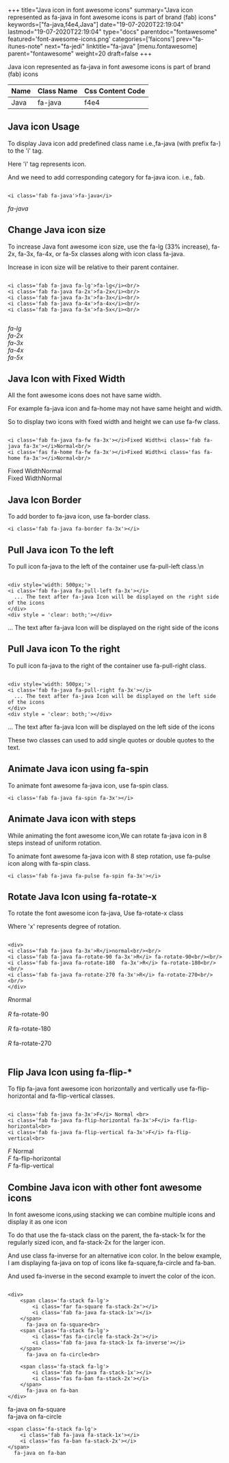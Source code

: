 +++
title="Java icon in font awesome icons"
summary="Java icon represented as fa-java in font awesome icons is part of brand (fab) icons"
keywords=["fa-java,f4e4,Java"]
date="19-07-2020T22:19:04"
lastmod="19-07-2020T22:19:04"
type="docs"
parentdoc="fontawesome"
featured='font-awesome-icons.png'
categories=['faicons']
prev="fa-itunes-note"
next="fa-jedi"
linktitle="fa-java"
[menu.fontawesome]
parent="fontawesome"
weight=20
draft=false
+++


Java icon represented as fa-java in font awesome icons is part of brand (fab) icons

<div class='table-responsive'><table class='table'><thead><tr><th>Name</th><th>Class Name</th><th>Css Content Code</th></tr></thead><tbody><tr><td>Java</td><td>fa-java</td><td>f4e4</td></tr></tbody></table></div>



## Java icon Usage

To display Java icon add predefined class name i.e.,fa-java (with prefix fa-) to the 'i' tag.

Here 'i' tag represents icon.

And we need to add corresponding category for fa-java icon. i.e., fab.


```

<i class='fab fa-java'>fa-java</i>
```

<i class='fab fa-java'>fa-java</i>




## Change Java icon size
To increase Java font awesome icon size, use the fa-lg (33% increase), fa-2x, fa-3x, fa-4x, or fa-5x classes along with icon class fa-java.

Increase in icon size will be relative to their parent container. 

```

<i class='fab fa-java fa-lg'>fa-lg</i><br/>
<i class='fab fa-java fa-2x'>fa-2x</i><br/>
<i class='fab fa-java fa-3x'>fa-3x</i><br/>
<i class='fab fa-java fa-4x'>fa-4x</i><br/>
<i class='fab fa-java fa-5x'>fa-5x</i><br/>
            
```

<i class='fab fa-java fa-lg'>fa-lg</i><br/>
<i class='fab fa-java fa-2x'>fa-2x</i><br/>
<i class='fab fa-java fa-3x'>fa-3x</i><br/>
<i class='fab fa-java fa-4x'>fa-4x</i><br/>
<i class='fab fa-java fa-5x'>fa-5x</i><br/>
            



## Java Icon with Fixed Width 

All the font awesome icons does not have same width.

For example fa-java icon and fa-home may not have same height and width.

So to display two icons with fixed width and height we can use fa-fw class.


```

<i class='fab fa-java fa-fw fa-3x'></i>Fixed Width<i class='fab fa-java fa-3x'></i>Normal<br/>
<i class='fas fa-home fa-fw fa-3x'></i>Fixed Width<i class='fas fa-home fa-3x'></i>Normal<br/>
```

<i class='fab fa-java fa-fw fa-3x'></i>Fixed Width<i class='fab fa-java fa-3x'></i>Normal<br/>
<i class='fas fa-home fa-fw fa-3x'></i>Fixed Width<i class='fas fa-home fa-3x'></i>Normal<br/>



## Java Icon Border 

To add border to fa-java icon, use fa-border class.


```
<i class='fab fa-java fa-border fa-3x'></i>

```
<i class='fab fa-java fa-border fa-3x'></i>





## Pull Java icon To the left

To pull icon fa-java to the left of the container use fa-pull-left class.\n

```

<div style='width: 500px;'>
<i class='fab fa-java fa-pull-left fa-3x'></i>
  ... The text after fa-java Icon will be displayed on the right side of the icons
</div>
<div style = 'clear: both;'></div>
```

<div style='width: 500px;'>
<i class='fab fa-java fa-pull-left fa-3x'></i>
  ... The text after fa-java Icon will be displayed on the right side of the icons
</div>
<div style = 'clear: both;'></div>




## Pull Java icon To the right
To pull icon fa-java to the right of the container use fa-pull-right class.

```

<div style='width: 500px;'>
<i class='fab fa-java fa-pull-right fa-3x'></i>
  ... The text after fa-java Icon will be displayed on the left side of the icons
</div>
<div style = 'clear: both;'></div>
```

<div style='width: 500px;'>
<i class='fab fa-java fa-pull-right fa-3x'></i>
  ... The text after fa-java Icon will be displayed on the left side of the icons
</div>
<div style = 'clear: both;'></div>

These two classes can used to add single quotes or double quotes to the text.


## Animate Java icon using fa-spin
To animate font awesome fa-java icon, use fa-spin class.

```
<i class='fab fa-java fa-spin fa-3x'></i>
```
<i class='fab fa-java fa-spin fa-3x'></i>




## Animate Java icon with steps
While animating the font awesome icon,We can rotate fa-java icon in 8 steps instead of uniform rotation.

To animate font awesome fa-java icon with 8 step rotation, use fa-pulse icon along with fa-spin class.


```
<i class='fab fa-java fa-pulse fa-spin fa-3x'></i>

```
<i class='fab fa-java fa-pulse fa-spin fa-3x'></i>





## Rotate Java Icon using fa-rotate-x
To rotate the font awesome icon fa-java, Use fa-rotate-x class

Where 'x' represents degree of rotation.


```

<div>
<i class='fab fa-java fa-3x'>R</i>normal<br/><br/>
<i class='fab fa-java fa-rotate-90 fa-3x'>R</i> fa-rotate-90<br/><br/> 
<i class='fab fa-java fa-rotate-180  fa-3x'>R</i> fa-rotate-180<br/><br/> 
<i class='fab fa-java fa-rotate-270 fa-3x'>R</i> fa-rotate-270<br/><br/>
</div>
```

<div>
<i class='fab fa-java fa-3x'>R</i>normal<br/><br/>
<i class='fab fa-java fa-rotate-90 fa-3x'>R</i> fa-rotate-90<br/><br/> 
<i class='fab fa-java fa-rotate-180  fa-3x'>R</i> fa-rotate-180<br/><br/> 
<i class='fab fa-java fa-rotate-270 fa-3x'>R</i> fa-rotate-270<br/><br/>
</div>




## Flip Java Icon using fa-flip-*
To flip fa-java font awesome icon horizontally and vertically use fa-flip-horizontal and fa-flip-vertical classes. 

```

<i class='fab fa-java fa-3x'>F</i> Normal <br>
<i class='fab fa-java fa-flip-horizontal fa-3x'>F</i> fa-flip-horizontal<br>
<i class='fab fa-java fa-flip-vertical fa-3x'>F</i> fa-flip-vertical<br>
```

<i class='fab fa-java fa-3x'>F</i> Normal <br>
<i class='fab fa-java fa-flip-horizontal fa-3x'>F</i> fa-flip-horizontal<br>
<i class='fab fa-java fa-flip-vertical fa-3x'>F</i> fa-flip-vertical<br>




## Combine Java icon with other font awesome icons
In font awesome icons,using stacking we can combine multiple icons and display it as one icon 

To do that use the fa-stack class on the parent, the fa-stack-1x for the regularly sized icon, and fa-stack-2x for the larger icon.

And use class fa-inverse for an alternative icon color. 
In the below example, I am displaying fa-java on top of icons like fa-square,fa-circle and fa-ban.

And used fa-inverse in the second example to invert the color of the icon.

```

<div>
    <span class='fa-stack fa-lg'>
        <i class='far fa-square fa-stack-2x'></i>
        <i class='fab fa-java fa-stack-1x'></i>
    </span>
      fa-java on fa-square<br>
    <span class='fa-stack fa-lg'>
        <i class='fas fa-circle fa-stack-2x'></i>
        <i class='fab fa-java fa-stack-1x fa-inverse'></i>
    </span>
      fa-java on fa-circle<br>

    <span class='fa-stack fa-lg'>
        <i class='fab fa-java fa-stack-1x'></i>
        <i class='fas fa-ban fa-stack-2x'></i>
    </span>
      fa-java on fa-ban
</div>
```

<div>
    <span class='fa-stack fa-lg'>
        <i class='far fa-square fa-stack-2x'></i>
        <i class='fab fa-java fa-stack-1x'></i>
    </span>
      fa-java on fa-square<br>
    <span class='fa-stack fa-lg'>
        <i class='fas fa-circle fa-stack-2x'></i>
        <i class='fab fa-java fa-stack-1x fa-inverse'></i>
    </span>
      fa-java on fa-circle<br>

    <span class='fa-stack fa-lg'>
        <i class='fab fa-java fa-stack-1x'></i>
        <i class='fas fa-ban fa-stack-2x'></i>
    </span>
      fa-java on fa-ban
</div>






